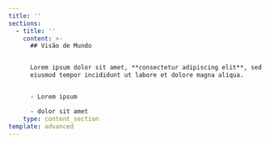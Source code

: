```yaml
---
title: ''
sections:
  - title: ''
    content: >-
      ## Visão de Mundo


      Lorem ipsum dolor sit amet, **consectetur adipiscing elit**, sed do
      eiusmod tempor incididunt ut labore et dolore magna aliqua.


      - Lorem ipsum

      - dolor sit amet
    type: content_section
template: advanced
---
```

